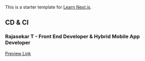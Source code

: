 This is a starter template for [Learn Next.js](https://nextjs.org/learn).


## CD & CI 
### Rajasekar T - Front End Developer & Hybrid Mobile App Developer 

[Preview Link](https://rajasekart.vercel.app/)
